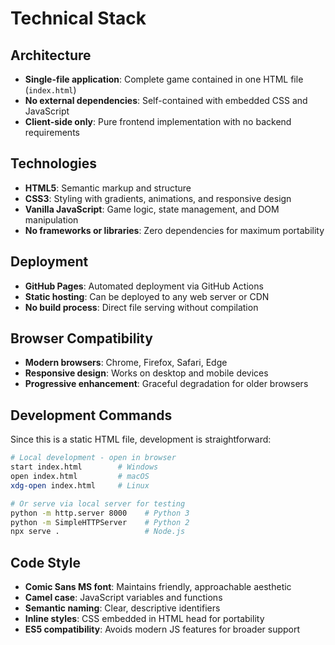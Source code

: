 # Technical Stack

## Architecture
- **Single-file application**: Complete game contained in one HTML file (`index.html`)
- **No external dependencies**: Self-contained with embedded CSS and JavaScript
- **Client-side only**: Pure frontend implementation with no backend requirements

## Technologies
- **HTML5**: Semantic markup and structure
- **CSS3**: Styling with gradients, animations, and responsive design
- **Vanilla JavaScript**: Game logic, state management, and DOM manipulation
- **No frameworks or libraries**: Zero dependencies for maximum portability

## Deployment
- **GitHub Pages**: Automated deployment via GitHub Actions
- **Static hosting**: Can be deployed to any web server or CDN
- **No build process**: Direct file serving without compilation

## Browser Compatibility
- **Modern browsers**: Chrome, Firefox, Safari, Edge
- **Responsive design**: Works on desktop and mobile devices
- **Progressive enhancement**: Graceful degradation for older browsers

## Development Commands
Since this is a static HTML file, development is straightforward:

```bash
# Local development - open in browser
start index.html        # Windows
open index.html         # macOS
xdg-open index.html     # Linux

# Or serve via local server for testing
python -m http.server 8000    # Python 3
python -m SimpleHTTPServer    # Python 2
npx serve .                   # Node.js
```

## Code Style
- **Comic Sans MS font**: Maintains friendly, approachable aesthetic
- **Camel case**: JavaScript variables and functions
- **Semantic naming**: Clear, descriptive identifiers
- **Inline styles**: CSS embedded in HTML head for portability
- **ES5 compatibility**: Avoids modern JS features for broader support